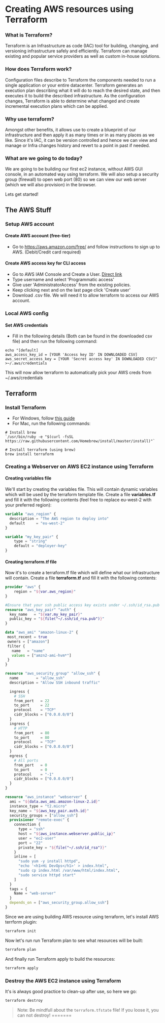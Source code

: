 # Creating AWS resources using Terraform

### What is Terraform?
Terraform is an Infrastructure as code (IAC) tool for building, changing, and versioning infrastructure safely and efficiently. Terraform can manage existing and popular service providers as well as custom in-house solutions. 

### How does Terraform work?
Configuration files describe to Terraform the components needed to run a single application or your entire datacenter. Terraform generates an execution plan describing what it will do to reach the desired state, and then executes it to build the described infrastructure. As the configuration changes, Terraform is able to determine what changed and create incremental execution plans which can be applied.

### Why use terraform?
Amongst other benefits, it allows use to create a blueprint of our infrastructure and then apply it as many times or in as many places as we like. Since it's IAC, it can be version controlled and hence we can view and manage or Infra changes history and revert to a point in past if needed.

### What are we going to do today?

We are going to be building our first ec2 instance, without AWS GUI console, in an automated way using terraform. We will also setup a security group (firewall) to open web port (80) so we can view our web server (which we will also provision) in the browser.

 
 Lets get started!

## The AWS Stuff

### Setup AWS account

#### Create AWS account (free-tier)
* Go to https://aws.amazon.com/free/ and follow instructions to sign up to AWS. (Debit/Credit card required)
  
#### Create AWS access key for CLI access
* Go to AWS IAM Console and Create a User. [Direct link](https://console.aws.amazon.com/iam/home?region=eu-west-2#/users)
* Type username and select 'Programmatic access'
* Give user 'AdministratorAccess' from the existing policies.
* Keep clicking next and on the last page click 'Create user'
* Download .csv file. We will need it to allow terraform to access our AWS account.

### Local AWS config
#### Set AWS credentials
* Fill in the following details (Both can be found in the downloaded csv file) and then run the following command: 

```shell
echo "[default]
aws_access_key_id = [YOUR 'Access key ID' IN DOWNLOADED CSV]
aws_secret_access_key = [YOUR 'Secret access key' IN DOWNLOADED CSV]" >~/.aws/credentials
```

This will now allow terraform to automatically pick your AWS creds from ~/.aws/credentials


  ## Terraform
  
### Install Terraform
* For Windows, follow [this guide](https://www.terraform.io/downloads.html)
* For Mac, run the following commands:
```
# Install brew
`/usr/bin/ruby -e "$(curl -fsSL https://raw.githubusercontent.com/Homebrew/install/master/install)"`

# Install terraform (using brew)
brew install terraform
```

### Creating a Webserver on AWS EC2 instance using Terraform

#### Creating variables file
We'll start by creating the variables file. This will contain dynamic variables which will be used by the terraform template file. Create a file **variables.tf** and fill it with the following contents (feel free to replace eu-west-2 with your preferred region):

```tf
variable "aws_region" {
  description = "The AWS region to deploy into"
  default     = "eu-west-2"
}

variable "my_key_pair" {
    type = "string"
    default = "deployer-key"
}
```

#### Creating terraform.tf file
Now it's to create a terraform.tf file which will define what our infrastructure will contain.  Create a file **terraform.tf** and fill it with the following contents:
```tf
provider "aws" {
    region = "${var.aws_region}"
}

#Ensure that your ssh public access key exists under ~/.ssh/id_rsa.pub
resource "aws_key_pair" "auth" {
  key_name   = "${var.my_key_pair}"
  public_key = "${file("~/.ssh/id_rsa.pub")}"
}

data "aws_ami" "amazon-linux-2" {
 most_recent = true
 owners = ["amazon"]
 filter {
   name   = "name"
   values = ["amzn2-ami-hvm*"]
 }
}

resource "aws_security_group" "allow_ssh" {
  name        = "allow_ssh"
  description = "Allow SSH inbound traffic"

  ingress {
    # SSH 
    from_port   = 22
    to_port     = 22
    protocol    = "TCP"
    cidr_blocks = ["0.0.0.0/0"]
  }
  ingress {
    # HTTP
    from_port   = 80
    to_port     = 80
    protocol    = "TCP"
    cidr_blocks = ["0.0.0.0/0"]
  }
  egress {
    # All ports
    from_port   = 0
    to_port     = 0
    protocol    = "-1"
    cidr_blocks = ["0.0.0.0/0"]
  }
}

resource "aws_instance" "webserver" {
  ami = "${data.aws_ami.amazon-linux-2.id}"
  instance_type = "t2.micro"
  key_name = "${aws_key_pair.auth.id}"
  security_groups = ["allow_ssh"]
  provisioner "remote-exec" {
    connection {
      type = "ssh"
      host = "${aws_instance.webserver.public_ip}"
      user = "ec2-user"
      port = "22"
      private_key = "${file("~/.ssh/id_rsa")}"
    }
    inline = [
      "sudo yum -y install httpd",
      "echo '<h1>Hi DevOps</h1>' > index.html",
      "sudo cp index.html /var/www/html/index.html",
      "sudo service httpd start"
    ]
  }
  tags = {
    Name = "web-server"
  }
  depends_on = ["aws_security_group.allow_ssh"]
}
```

  
Since we are using building AWS resource using terraform, let's install AWS terrform plugin:

```sh
terraform init
```
  
Now let's run run Terraform plan to see what resources will be built:
```sh
terraform plan
```
  
And finally run Terraform apply to build the resources:

```sh
terraform apply
```
  
### Destroy the AWS EC2 instance using Terraform

It's is always good practice to clean-up after use, so here we go:

```sh
terraform destroy
```

> Note: Be mindfull about the `terraform.tfstate` file! If you loose it, you can not destroy!
=======


